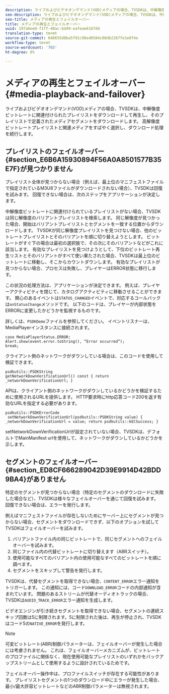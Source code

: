 ```yaml
---
description: ライブおよびビデオオンデマンド(VOD)メディアの場合、TVSDKは、中解像度ビットレートに関連付けられたプレイリストをダウンロードして再生し、そのプレイリストで定義されたメディアセグメントをダウンロードします。 高解像度ビットレートプレイリストと関連メディアをすばやく選択し、ダウンロード処理を続行します。
seo-description: ライブおよびビデオオンデマンド(VOD)メディアの場合、TVSDKは、中解像度ビットレートに関連付けられたプレイリストをダウンロードして再生し、そのプレイリストで定義されたメディアセグメントをダウンロードします。 高解像度ビットレートプレイリストと関連メディアをすばやく選択し、ダウンロード処理を続行します。
seo-title: メディアの再生とフェイルオーバー
title: メディアの再生とフェイルオーバー
uuid: 197a6ee0-f1ff-40ac-bd49-eafeae6167d4
translation-type: tm+mt
source-git-commit: 040655d8ba5f91c98ed0584c08db226ffe1e0f4e
workflow-type: tm+mt
source-wordcount: '703'
ht-degree: 0%

---
```



# メディアの再生とフェイルオーバー{#media-playback-and-failover}

ライブおよびビデオオンデマンド(VOD)メディアの場合、TVSDKは、中解像度ビットレートに関連付けられたプレイリストをダウンロードして再生し、そのプレイリストで定義されたメディアセグメントをダウンロードします。 高解像度ビットレートプレイリストと関連メディアをすばやく選択し、ダウンロード処理を続行します。

## プレイリストのフェイルオーバー{#section_E6B6A15930894F56A0A8501577B35E7F}が見つかりません

プレイリスト全体が見つからない場合（例えば、最上位のマニフェストファイルで指定されているM3U8ファイルがダウンロードされない場合）、TVSDKは回復を試みます。 回復できない場合は、次のステップをアプリケーションが決定します。

中解像度ビットレートに関連付けられているプレイリストがない場合、TVSDKは同じ解像度のバリアントプレイリストを検索します。 同じ解像度が見つかった場合、開始はバリアントプレイリストとセグメントを一致する位置からダウンロードします。 TVSDKが同じ解像度プレイリストを見つけない場合、他のビットレートプレイリストとそのバリアントを順に切り替えようとします。 ビットレートがすぐ下の場合は最初の選択肢で、その次にそのバリアントなどがこれに該当します。 有効なプレイリストを見つけようとして、下位のビットレート再生リストとそのバリアントがすべて使い果たされた場合、TVSDKは最上位のビットレートに移動し、そこからカウントダウンします。 有効なプレイリストが見つからない場合、プロセスは失敗し、プレイヤーはERROR状態に移行します。

この状況の処理方法は、アプリケーションが決定できます。 例えば、プレイヤーアクティビティを閉じて、カタログアクティビティに移動させることができます。 関心のあるイベントは`STATUS_CHANGED`イベントで、対応するコールバックは`onStatusChange`メソッドです。 以下のコードは、プレイヤーが内部状態をERRORに変更したかどうかを監視するものです。

詳しくは、`PSDKDemo`ファイルを参照してください。 イベントリスナーは、MediaPlayerインスタンスに接続されます。

```
case MediaPlayerStatus.ERROR: 
Alert.show(event.error.toString(), “Error occurred”); 
break;
```

クライアント側のネットワークがダウンしている場合は、このコードを使用して検証できます。

```
psdkutils::PSDKString 
getNetworkDownVerificationUrl() const { return 
_networkDownVerificationUrl; }
```

APIは、クライアント側のネットワークがダウンしているかどうかを検証するために使用されるURLを提供します。 HTTP要求時にhttp応答コード200を返す有効なURLを指定する必要があります。

```
psdkutils::PSDKErrorCode 
 setNetworkDownVerificationUrl(psdkutils::PSDKString value) {  
_networkDownVerificationUrl = value; return psdkutils::kECSuccess; }
```

setNetworkDownVerificationUrlが設定されていない場合、TVSDKは、デフォルトでMainManifest urlを使用して、ネットワークがダウンしているかどうかを示します。

## セグメントのフェイルオーバー{#section_ED8CF666289042D39E9914D42BDD9BA4}がありません

特定のセグメントが見つからない場合（特定のセグメントのダウンロードに失敗した場合など）、TVSDKは様々なフェイルオーバーを通じて回復を試みます。 回復できない場合は、エラーを発行します。

例えばマニフェストファイルが存在しないためにサーバー上にセグメントが見つからない場合、セグメントをダウンロードできず、以下のオプションを試してTVSDKはフェイルオーバーを試みます。

1. バリアントファイル内の同じビットレートで、同じセグメントへのフェイルオーバーを試みます。
1. 同じファイル内の代替ビットレートに切り替えます（ABRスイッチ）。
1. 使用可能なすべてのバリアント内の使用可能なすべてのビットレートを順に調べます。
1. セグメントをスキップして警告を発行します。

TVSDKは、代替セグメントを取得できない場合、`CONTENT_ERROR`エラー通知をトリガーします。 この通知には、コード`DOWNLOAD_ERROR`コードの内部通知が含まれています。 問題のあるストリームが代替オーディオトラックの場合、TVSDKは`AUDIO_TRACK_ERROR`エラー通知を生成します。

ビデオエンジンが引き続きセグメントを取得できない場合、セグメントの連続スキップ回数は5に制限されます。5に制限された後は、再生が停止され、TVSDKはコード5の`NATIVE_ERROR`を発行します。

>[!NOTE]
>
>可変ビットレート(ABR)制御パラメーターは、フェイルオーバーが発生した場合には考慮されません。 これは、フェイルオーバーメカニズムが、ビットレートのプロファイルに関係なく、現在使用可能なプレイリストのいずれかをバックアップストリームとして使用するように設計されているためです。
>
>フェイルオーバー操作中は、プロファイルスイッチが存在する可能性があります。 プレイリストセグメントの1つのダウンロード中にエラーが発生した場合、最小/最大許容ビットレートなどのABR制御パラメーターは無視されます。

